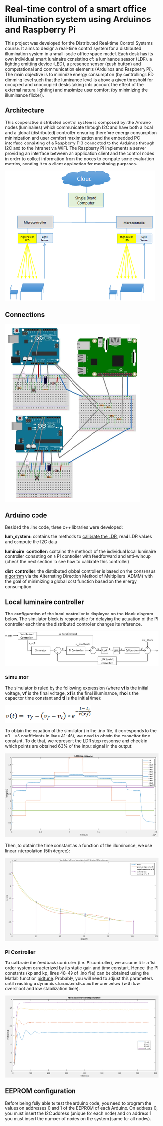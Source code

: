 # Real-time control of a smart office illumination system using Arduinos and Raspberry Pi

This project was developed for the Distributed Real-time Control Systems course. It aims to design a real-time control system for a distributed illumination system in a small-scale office space model. Each desk has its own individual smart luminaire consisting of: a luminance sensor (LDR), a lighting emitting device (LED), a presence sensor (push button) and computational and communication elements (Arduinos and Raspberry Pi). The main objective is to minimize energy consumption (by controlling LED dimming level such that the luminance level is above a given threshold for occupied and unoccupied desks taking into account the effect of the external natural lighting) and maximize user comfort (by minimizing the illuminance flicker).

## Architecture

This cooperative distributed control system is composed by: the Arduino nodes (luminaires) which communicate through I2C and have both a local and a global (distributed) controller ensuring therefore energy consumption minimization and user comfort maximization and the embedded PC interface consisting of a Raspberry Pi3 connected to the Arduinos through I2C and to the intranet via WiFi. The Raspberry Pi implements a server providing an interface between an application client and the control nodes in order to collect information from the nodes to compute some evaluation metrics, sending it to a client application for monitoring purposes.  

![Screenshot](images/architecture.png)

## Connections

![Screenshot](images/hardware.png)

## Arduino code

Besided the .ino code, three c++ libraries were developed:

**lum_system:** contains the methods to [calibrate the LDR](https://www.instructables.com/id/Measuring-Light-Using-Light-Sensor/), read LDR values and compute the I2C data

**luminaire_controller:** contains the methods of the individual local luminaire controller consisting on a PI controller with feedforward and anti-windup (check the next section to see how to calibrate this controller)

**dist_controller:** the distributed global controller is based on the [consensus algorithm](https://fenix.tecnico.ulisboa.pt/downloadFile/1689468335597775/consensus.pdf) via the Alternating Direction Method of Multipliers (ADMM) with the goal of minimizing a global cost function based on the energy consumption

## Local luminaire controller

The configuration of the local controller is displayed on the block diagram below. The simulator block is responsible for delaying the actuation of the PI controller each time the distributed controller changes its reference.

![Screenshot](images/block_diagram.png)

### Simulator

The simulator is ruled by the following expression (where **vi** is the initial voltage, **vf** is the final voltage, **xf** is the final illuminance, **rho** is the capacitor time constant and **ti** is the initial time):

![Screenshot](images/equation.png)

To obtain the equation of the simulator (in the .ino file, it corresponds to the a0... a5 coefficients in lines 41-46), we need to obtain the capacitor time constant. To do that, we represent the LDR step response and check in which points are obtained 63% of the input signal in the output:

![Screenshot](images/step_response.png)

Then, to obtain the time constant as a function of the illuminance, we use linear interpolation (5th degree):

![Screenshot](images/linear_interpolation.png)

### PI Controller

To calibrate the feedback controller (i.e. PI controller), we assume it is a 1st order system caracterized by its static gain and time constant. Hence, the PI constants (kp and kp, lines 48-49 of .ino file) can be obtained using the Matlab function [pidtune](https://www.mathworks.com/help/control/ref/pidtune.html). Probably, you will need to adjust this parameters until reaching a dynamic characteristics as the one below (with low overshoot and low stabilization time).

![Screenshot](images/dynamic_response.png)

## EEPROM configuration

Before being fully able to test the arduino code, you need to program the values on addresses 0 and 1 of the EEPROM of each Arduino. On address 0, you must insert the I2C address (unique for each node) and on address 1 you must insert the number of nodes on the system (same for all nodes). 